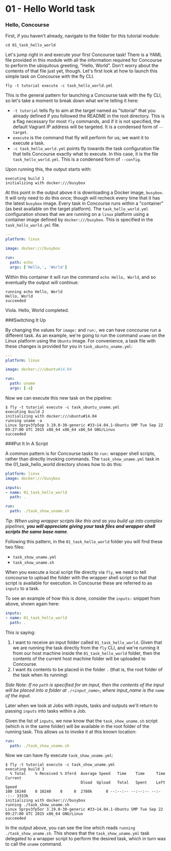# 01 - Hello World task

### Hello, Concourse
First, if you haven't already, navigate to the folder for this tutorial module:
```
cd 01_task_hello_world
```
Let's jump right in and execute your first Concourse task! There is a YAML file provided in this module with all the information required for Concourse to perform the ubiquitous greeting, "Hello, World". Don't worry about the contents of that file just yet, though. Let's first look at how to launch this simple task on Concourse with the fly CLI.
```
fly -t tutorial execute -c task_hello_world.yml
```
This is the general pattern for launching a Concourse task with the fly CLI, so let's take a moment to break down what we're telling it here:  
* `-t tutorial` tells fly to aim at the target named as "tutorial" that you already defined if you followed the README in the root directory. This is a flag necessary for most `fly` commands, and if it is not specified, the default Vagrant IP address will be targeted. It is a condensed form of `--target`.
* `execute` is the command that fly will perform for us; we want it to execute a task.
* `-c task_hello_world.yml` points fly towards the task configuration file that tells Concourse exactly what to execute. In this case, it is the file `task_hello_world.yml`. This is a condensed form of `--config`.  

Upon running this, the output starts with:

```
executing build 1
initializing with docker:///busybox
```

At this point in the output above it is downloading a Docker image, `busybox`. It will only need to do this once; though will recheck every time that it has the latest `busybox` image. Every task in Concourse runs within a "container" (as best available on the target platform). The `task_hello_world.yml` configuration shows that we are running on a `linux` platform using a container image defined by `docker:///busybox`. This is specified in the `task_hello_world.yml` file.

```yaml
---
platform: linux

image: docker:///busybox

run:
  path: echo
  args: ['Hello,', 'World']
```

Within this container it will run the command `echo Hello, World`, and so eventually the output will continue:

```
running echo Hello, World
Hello, World
succeeded
```

Viola. Hello, World completed.

###Switching It Up

By changing the values for `image:` and `run:`, we can have
concourse run a different task. As an example, we're going to run the command `uname` on the Linux platform using the `Ubuntu` image. For convenience, a task file with these changes is provided for you in `task_ubuntu_uname.yml`:

```yaml
---
platform: linux

image: docker:///ubuntu#14.04

run:
  path: uname
  args: [-a]
```

Now we can execute this new task on the pipeline:
```
$ fly -t tutorial execute -c task_ubuntu_uname.yml
executing build 2
initializing with docker:///ubuntu#14.04
running uname -a
Linux 5prpv3fp5op 3.19.0-30-generic #33~14.04.1-Ubuntu SMP Tue Sep 22 09:27:00 UTC 2015 x86_64 x86_64 x86_64 GNU/Linux
succeeded
```
###Put It In A Script

A common pattern is for Concourse tasks to `run:` wrapper shell scripts, rather than directly invoking commands. The `task_show_uname.yml` task in the 01_task_hello_world directory shows how to do this:

```yaml
platform: linux
image: docker:///busybox

inputs:
- name: 01_task_hello_world
  path: .

run:
  path: ./task_show_uname.sh
``` 

_Tip: When using wrapper scripts like this and as you build up into complex pipelines, __you will appreciate giving your task files and wrapper shell scripts the same base name___.

Following this pattern, in the `01_task_hello_world` folder you will find these two files:

-	`task_show_uname.yml`
-	`task_show_uname.sh`

When you execute a local script file directly via `fly`, we need to tell concourse to upload the folder with the wrapper shell script so that that script is available for execution. In Concourse these are referred to as `inputs` to a task.

To see an example of how this is done, consider the `inputs:` snippet from above, shown again here:

```yaml
inputs:
- name: 01_task_hello_world
  path: .
```

This is saying:

1.	I want to receive an input folder called `01_task_hello_world`. Given that we are running the task directly from the `fly` CLI, and we're running it from our host machine inside the `01_task_hello_world` folder, then the contents of the current host machine folder will be uploaded to Concourse.
2.	I want its contents to be placed in the folder `.` (that is, the root folder of the task when its running)

_Side Note: If no `path` is specified for an input, then the contents of the input will be placed into a folder at `./<input_name>`, where input_name is the `name` of the input._

Later when we look at Jobs with inputs, tasks and outputs we'll return to passing `inputs` into tasks within a Job.

Given the list of `inputs`, we now know that the `task_show_uname.sh` script (which is in the same folder) will be available in the root folder of the running task. This allows us to invoke it at this known location:

```yaml
run:
  path: ./task_show_uname.sh
```
Now we can have fly execute `task_show_uname.yml`: 
```
$ fly -t tutorial execute -c task_show_uname.yml
executing build 3
  % Total    % Received % Xferd  Average Speed   Time    Time     Time  Current
                                 Dload  Upload   Total   Spent    Left  Speed
100 10240    0 10240    0     0  2780k      0 --:--:-- --:--:-- --:--:-- 3333k
initializing with docker:///busybox
running ./task_show_uname.sh
Linux 5prpv3fp5or 3.19.0-30-generic #33~14.04.1-Ubuntu SMP Tue Sep 22 09:27:00 UTC 2015 x86_64 GNU/Linux
succeeded
```
In the output above, you can see the line which reads `running ./task_show_uname.sh`. This shows that the `task_show_uname.yml` task delegated to a wrapper script to perform the desired task, which in turn was to call the `uname` command.


